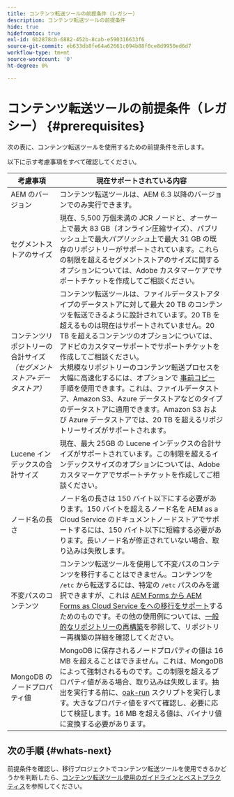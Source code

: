 ```yaml
---
title: コンテンツ転送ツールの前提条件（レガシー）
description: コンテンツ転送ツールの前提条件
hide: true
hidefromtoc: true
exl-id: 6b2878cb-6882-452b-8cab-e590316633f6
source-git-commit: eb633db8fe64a62661c094b88f0ce8d9950ed6d7
workflow-type: tm+mt
source-wordcount: '0'
ht-degree: 0%

---
```


# コンテンツ転送ツールの前提条件（レガシー） {#prerequisites}

次の表に、コンテンツ転送ツールを使用するための前提条件を示します。

以下に示す考慮事項をすべて確認してください。

| 考慮事項 | 現在サポートされている内容 |
|--- |--- |
| AEM のバージョン | コンテンツ転送ツールは、AEM 6.3 以降のバージョンでのみ実行できます。 |
| セグメントストアのサイズ | 現在、5,500 万個未満の JCR ノードと、*オーサー*&#x200B;上で最大 83 GB（オンライン圧縮サイズ）、パブリッシュ上で最大&#x200B;*パブリッシュ*&#x200B;上で最大 31 GB の既存のリポジトリーがサポートされています。これらの制限を超えるセグメントストアのサイズに関するオプションについては、Adobe カスタマーケアでサポートチケットを作成してご相談ください。 |
| コンテンツリポジトリーの合計サイズ&#x200B;<br>*（セグメントストア+データストア）* | コンテンツ転送ツールは、ファイルデータストアタイプのデータストアに対して最大 20 TB のコンテンツを転送できるように設計されています。20 TB を超えるものは現在はサポートされていません。20 TB を超えるコンテンツのオプションについては、アドビのカスタマーサポートでサポートチケットを作成してご相談ください。<br>大規模なリポジトリーのコンテンツ転送プロセスを大幅に高速化するには、オプションで [事前コピー](https://experienceleague.adobe.com/docs/experience-manager-cloud-service/moving/cloud-migration/content-transfer-tool/handling-large-content-repositories.html?lang=ja#setting-up-pre-copy-step) 手順を使用できます。これは、ファイルデータストア、Amazon S3、Azure データストアなどのタイプのデータストアに適用できます。Amazon S3 および Azure データストアでは、20 TB を超えるリポジトリーサイズがサポートされます。 |
| Lucene インデックスの合計サイズ | 現在、最大 25GB の Lucene インデックスの合計サイズがサポートされています。この制限を超えるインデックスサイズのオプションについては、Adobe カスタマーケアでサポートチケットを作成してご相談ください。 |
| ノード名の長さ | ノード名の長さは 150 バイト以下にする必要があります。150 バイトを超えるノード名を AEM as a Cloud Service のドキュメントノードストアでサポートするには、150 バイト以下に短縮する必要があります。長いノード名が修正されていない場合、取り込みは失敗します。 |
| 不変パスのコンテンツ | コンテンツ転送ツールを使用して不変パスのコンテンツを移行することはできません。コンテンツを `/etc` から転送するには、特定の `/etc` パスのみを選択できますが、これは [AEM Forms から AEM Forms as Cloud Service をへの移行をサポート](https://experienceleague.adobe.com/docs/experience-manager-forms-cloud-service/forms/migrate-to-forms-as-a-cloud-service.html?lang=ja#paths-of-various-aem-forms-specific-assets)するためのものです。その他の使用例については、[一般的なリポジトリーの再構築](https://experienceleague.adobe.com/docs/experience-manager-65/deploying/restructuring/all-repository-restructuring-in-aem-6-5.html)を参照して、リポジトリー再構築の詳細を確認してください。 |
| MongoDB のノードプロパティ値 | MongoDB に保存されるノードプロパティの値は 16 MB を超えることはできません。これは、MongoDB によって強制されるものです。この制限を超えるプロパティ値がある場合、取り込みは失敗します。抽出を実行する前に、[oak-run](https://repo1.maven.org/maven2/org/apache/jackrabbit/oak-run/1.38.0/oak-run-1.38.0.jar) スクリプトを実行します。大きなプロパティ値をすべて確認し、必要に応じて検証します。16 MB を超える値は、バイナリ値に変換する必要があります。 |

## 次の手順 {#whats-next}

前提条件を確認し、移行プロジェクトでコンテンツ転送ツールを使用できるかどうかを判断したら、[コンテンツ転送ツール使用のガイドラインとベストプラクティス](https://experienceleague.adobe.com/docs/experience-manager-cloud-service/moving/cloud-migration/content-transfer-tool/guidelines-best-practices-content-transfer-tool.html?lang=ja)を参照してください。
